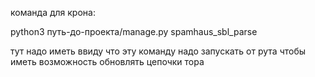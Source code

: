команда для крона: 

python3 путь-до-проекта/manage.py spamhaus_sbl_parse

тут надо иметь ввиду что эту команду надо запускать от рута чтобы иметь возможность обновлять цепочки тора
